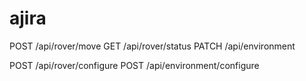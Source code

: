 # ajira


POST /api/rover/move
GET /api/rover/status
PATCH /api/environment


POST /api/rover/configure
POST /api/environment/configure